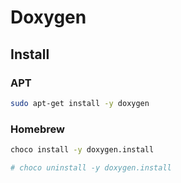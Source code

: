 # Doxygen

## Install

### APT

```bash
sudo apt-get install -y doxygen
```

### Homebrew

```sh
choco install -y doxygen.install

# choco uninstall -y doxygen.install
```

